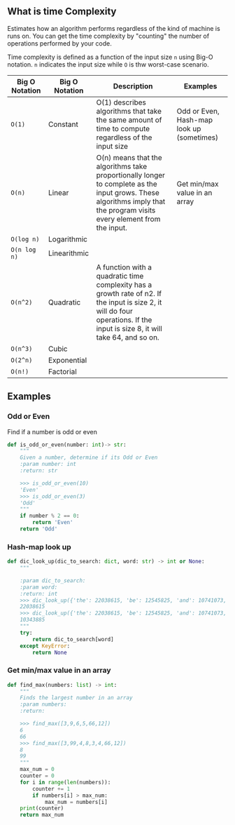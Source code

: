 ## What is time Complexity

Estimates how an algorithm performs regardless of the kind of machine is runs on. 
You can get the time complexity by "counting" the number of operations performed by your code. 

Time complexity is defined as a function of the input size `n` using Big-O notation. `n` indicates the input size 
while `O` is thw worst-case scenario.  

| Big O Notation | Big O Notation | Description                                                                                                                                                                  | Examples                                  |
|----------------|----------------|------------------------------------------------------------------------------------------------------------------------------------------------------------------------------|-------------------------------------------|
| `O(1)`         | Constant       | O(1) describes algorithms that take the same amount of time to compute regardless of the input size                                                                          | Odd or Even, Hash-map look up (sometimes) |
| `O(n)`         | Linear         | O(n) means that the algorithms take proportionally longer to complete as the input grows. These algorithms imply that the program visits every element from the input.       | Get min/max value in an array             |
| `O(log n)`     | Logarithmic    |                                                                                                                                                                              |                                           |
| `O(n log n)`   | Linearithmic   |                                                                                                                                                                              |                                           |
| `O(n^2)`       | Quadratic      | A function with a quadratic time complexity has a growth rate of n2. If the input is size 2, it will do four operations. If the input is size 8, it will take 64, and so on. |                                           |
| `O(n^3)`       | Cubic          |                                                                                                                                                                              |                                           |
| `O(2^n)`       | Exponential    |                                                                                                                                                                              |                                           |
| `O(n!)`        | Factorial      |                                                                                                                                                                              |                                           |


## Examples

### Odd or Even

Find if a number is odd or even

```python
def is_odd_or_even(number: int)-> str:
    """
    Given a number, determine if its Odd or Even
    :param number: int
    :return: str

    >>> is_odd_or_even(10)
    'Even'
    >>> is_odd_or_even(3)
    'Odd'
    """
    if number % 2 == 0:
        return 'Even'
    return 'Odd'

```

### Hash-map look up

```python
def dic_look_up(dic_to_search: dict, word: str) -> int or None:
    """

    :param dic_to_search:
    :param word:
    :return: int
    >>> dic_look_up({'the': 22038615, 'be': 12545825, 'and': 10741073, 'of': 10343885, 'a': 10144200, 'in': 6996437, 'to': 6332195}, 'the')
    22038615
    >>> dic_look_up({'the': 22038615, 'be': 12545825, 'and': 10741073, 'of': 10343885, 'a': 10144200, 'in': 6996437, 'to': 6332195}, 'of')
    10343885
    """
    try:
        return dic_to_search[word]
    except KeyError:
        return None

```

### Get min/max value in an array

```python
def find_max(numbers: list) -> int:
    """
    Finds the largest number in an array
    :param numbers:
    :return:

    >>> find_max([3,9,6,5,66,12])
    6
    66
    >>> find_max([3,99,4,8,3,4,66,12])
    8
    99
    """
    max_num = 0
    counter = 0
    for i in range(len(numbers)):
        counter += 1
        if numbers[i] > max_num:
            max_num = numbers[i]
    print(counter)
    return max_num
```
